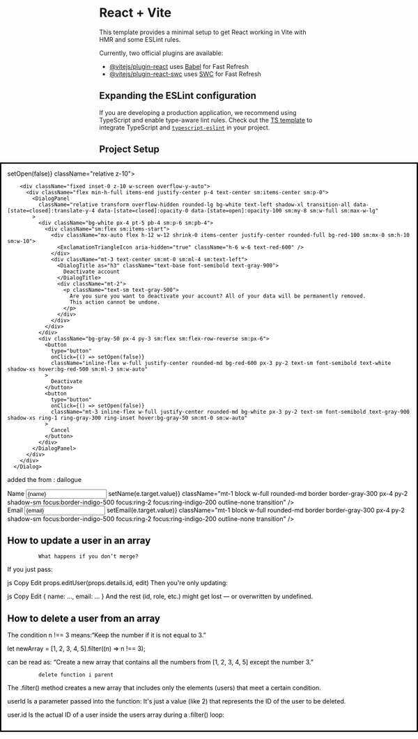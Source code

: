 # React + Vite

This template provides a minimal setup to get React working in Vite with HMR and some ESLint rules.

Currently, two official plugins are available:

- [@vitejs/plugin-react](https://github.com/vitejs/vite-plugin-react/blob/main/packages/plugin-react/README.md) uses [Babel](https://babeljs.io/) for Fast Refresh
- [@vitejs/plugin-react-swc](https://github.com/vitejs/vite-plugin-react-swc) uses [SWC](https://swc.rs/) for Fast Refresh

## Expanding the ESLint configuration

If you are developing a production application, we recommend using TypeScript and enable type-aware lint rules. Check out the [TS template](https://github.com/vitejs/vite/tree/main/packages/create-vite/template-react-ts) to integrate TypeScript and [`typescript-eslint`](https://typescript-eslint.io) in your project.











## Project Setup


   <Dialog open={open} onClose={() => setOpen(false)} className="relative z-10">
        <DialogBackdrop
          className="fixed inset-0 bg-gray-500/75 transition-opacity data-[state=closed]:opacity-0 data-[state=open]:opacity-100"
        />

        <div className="fixed inset-0 z-10 w-screen overflow-y-auto">
          <div className="flex min-h-full items-end justify-center p-4 text-center sm:items-center sm:p-0">
            <DialogPanel
              className="relative transform overflow-hidden rounded-lg bg-white text-left shadow-xl transition-all data-[state=closed]:translate-y-4 data-[state=closed]:opacity-0 data-[state=open]:opacity-100 sm:my-8 sm:w-full sm:max-w-lg"
            >
              <div className="bg-white px-4 pt-5 pb-4 sm:p-6 sm:pb-4">
                <div className="sm:flex sm:items-start">
                  <div className="mx-auto flex h-12 w-12 shrink-0 items-center justify-center rounded-full bg-red-100 sm:mx-0 sm:h-10 sm:w-10">
                    <ExclamationTriangleIcon aria-hidden="true" className="h-6 w-6 text-red-600" />
                  </div>
                  <div className="mt-3 text-center sm:mt-0 sm:ml-4 sm:text-left">
                    <DialogTitle as="h3" className="text-base font-semibold text-gray-900">
                      Deactivate account
                    </DialogTitle>
                    <div className="mt-2">
                      <p className="text-sm text-gray-500">
                        Are you sure you want to deactivate your account? All of your data will be permanently removed.
                        This action cannot be undone.
                      </p>
                    </div>
                  </div>
                </div>
              </div>
              <div className="bg-gray-50 px-4 py-3 sm:flex sm:flex-row-reverse sm:px-6">
                <button
                  type="button"
                  onClick={() => setOpen(false)}
                  className="inline-flex w-full justify-center rounded-md bg-red-600 px-3 py-2 text-sm font-semibold text-white shadow-xs hover:bg-red-500 sm:ml-3 sm:w-auto"
                >
                  Deactivate
                </button>
                <button
                  type="button"
                  onClick={() => setOpen(false)}
                  className="mt-3 inline-flex w-full justify-center rounded-md bg-white px-3 py-2 text-sm font-semibold text-gray-900 shadow-xs ring-1 ring-gray-300 ring-inset hover:bg-gray-50 sm:mt-0 sm:w-auto"
                >
                  Cancel
                </button>
              </div>
            </DialogPanel>
          </div>
        </div>
      </Dialog>








added the from :
dailogue

<div className="mt-4 space-y-4">
                      <div>
                        <label className="block text-sm font-medium text-gray-700">Name</label>
                        <input
                          type="text"
                          value={name}
                          onChange={(e) => setName(e.target.value)}
                          className="mt-1 block w-full rounded-md border border-gray-300 px-4 py-2 shadow-sm focus:border-indigo-500 focus:ring-2 focus:ring-indigo-200 outline-none transition"
                        />
                      </div>
                      <div>
                        <label className="block text-sm font-medium text-gray-700">Email</label>
                        <input
                          type="email"
                          value={email}
                          onChange={(e) => setEmail(e.target.value)}
                          className="mt-1 block w-full rounded-md border border-gray-300 px-4 py-2 shadow-sm focus:border-indigo-500 focus:ring-2 focus:ring-indigo-200 outline-none transition"
                        />
                      </div>
                    </div>
                  </div>
                </div>
              </div>


## How to update a user in an array
              What happens if you don’t merge?
If you just pass:

js
Copy
Edit
props.editUser(props.details.id, edit)
Then you're only updating:

js
Copy
Edit
{ name: ..., email: ... }
And the rest (id, role, etc.) might get lost — or overwritten by undefined.

## How to delete a user from an array

The condition n !== 3 means:“Keep the number if it is not equal to 3.”

let newArray = [1, 2, 3, 4, 5].filter((n) => n !== 3);

can be read as:
“Create a new array that contains all the numbers from [1, 2, 3, 4, 5] except the number 3.”

              delete function i parent 
The .filter() method creates a new array that includes only the elements (users) that meet a certain condition.


userId
Is a parameter passed into the function: It's just a value (like 2) that represents the ID of the user to be deleted.

 user.id
Is the actual ID of a user inside the users array during a .filter() loop: 